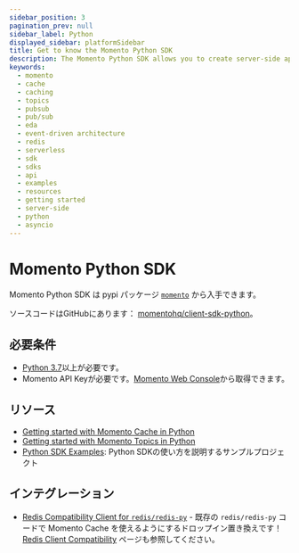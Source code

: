 ```yaml
---
sidebar_position: 3
pagination_prev: null
sidebar_label: Python
displayed_sidebar: platformSidebar
title: Get to know the Momento Python SDK
description: The Momento Python SDK allows you to create server-side applications using either synchronous or asyncio APIs, and take advantage of Momento's caching and pub-sub features. Find resources and examples here!
keywords:
  - momento
  - cache
  - caching
  - topics
  - pubsub
  - pub/sub
  - eda
  - event-driven architecture
  - redis
  - serverless
  - sdk
  - sdks
  - api
  - examples
  - resources
  - getting started
  - server-side
  - python
  - asyncio
---
```


# Momento Python SDK

Momento Python SDK は pypi パッケージ [`momento`](https://pypi.org/project/momento/) から入手できます。

ソースコードはGitHubにあります： [momentohq/client-sdk-python](https://github.com/momentohq/client-sdk-python)。

## 必要条件

- [Python 3.7](https://www.python.org/downloads/)以上が必要です。
- Momento API Keyが必要です。[Momento Web Console](https://console.gomomento.com/)から取得できます。

## リソース

- [Getting started with Momento Cache in Python](/platform/sdks/python/cache)
- [Getting started with Momento Topics in Python](/platform/sdks/python/topics)
- [Python SDK Examples](https://github.com/momentohq/client-sdk-python/blob/main/examples/README.md): Python SDKの使い方を説明するサンプルプロジェクト

## インテグレーション

- [Redis Compatibility Client for `redis/redis-py`](https://github.com/momentohq/momento-python-redis-client) - 既存の `redis/redis-py` コードで Momento Cache を使えるようにするドロップイン置き換えです！[Redis Client Compatibility](/cache/integrations/redis-client-compatibility.md) ページも参照してください。
